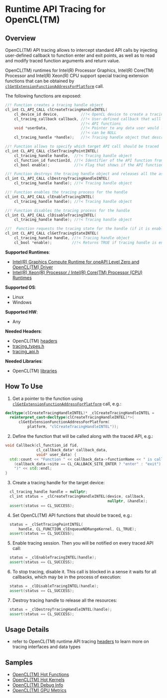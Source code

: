 # Runtime API Tracing for OpenCL(TM)
## Overview
OpenCL(TM) API tracing allows to intercept standard API calls by injecting user-defined callback to function enter and exit points, as well as to read and modify traced function arguments and return value.

OpenCL(TM) runtimes for Intel(R) Processor Graphics, Intel(R) Core(TM) Processor and Intel(R) Xeon(R) CPU support special tracing extension functions that can be obtained by [`clGetExtensionFunctionAddressForPlatform`](https://www.khronos.org/registry/OpenCL/sdk/2.1/docs/man/xhtml/clGetExtensionFunctionAddressForPlatform.html) call.

The following functions are exposed:

```cpp
//! Function creates a tracing handle object
cl_int CL_API_CALL clCreateTracingHandleINTEL(
    cl_device_id device,          //!< OpenCL device to create a tracing handle for
    cl_tracing_callback callback, //!< User-defined callback that will be called along with traced
                                  //!< API functions
    void *userData,               //!< Pointer to any data user would like to pass to the callback,
                                  //!< can be NULL
    cl_tracing_handle *handle);   //!< Tracing handle object that describes current tracing session

//! Function allows to specify which target API call should be traced
cl_int CL_API_CALL clSetTracingPointINTEL(
    cl_tracing_handle handle,  //!< Tracing handle object
    cl_function_id functionId, //!< Identifier of the API function from the list
    cl_bool enable);           //!< Flag that shows if the API function should be traced or not

//! Function destroys the tracing handle object and releases all the associated resources
cl_int CL_API_CALL clDestroyTracingHandleINTEL(
    cl_tracing_handle handle); //!< Tracing handle object

//! Function enables the tracing process for the handle
cl_int CL_API_CALL clEnableTracingINTEL(
    cl_tracing_handle handle); //!< Tracing handle object

//! Function disables the tracing process for the handle
cl_int CL_API_CALL clDisableTracingINTEL(
    cl_tracing_handle handle); //!< Tracing handle object

//!  Function requests the tracing state for the handle (if it is enabled or disabled)
cl_int CL_API_CALL clGetTracingStateINTEL(
    cl_tracing_handle handle, //!< Tracing handle object
    cl_bool *enable);         //!< Returns TRUE if tracing handle is enabled and FALSE otherwise
```

**Supported Runtimes**:
- [Intel(R) Graphics Compute Runtime for oneAPI Level Zero and OpenCL(TM) Driver](https://github.com/intel/compute-runtime)
- [Intel(R) Xeon(R) Processor / Intel(R) Core(TM) Processor (CPU) Runtimes](https://software.intel.com/en-us/articles/opencl-drivers#cpu-section)

**Supported OS**:
- Linux
- Windows

**Supported HW**:
- Any

**Needed Headers**:
- OpenCL(TM) [headers](https://github.com/KhronosGroup/OpenCL-Headers)
- [tracing_types.h](https://github.com/intel/compute-runtime/blob/master/opencl/source/tracing/tracing_types.h)
- [tracing_api.h](https://github.com/intel/compute-runtime/blob/master/opencl/source/tracing/tracing_api.h)

**Needed Libraries**:
- OpenCL(TM) [libraries](https://github.com/intel/compute-runtime)

## How To Use
1. Get a pointer to the function using
[`clGetExtensionFunctionAddressForPlatform`](https://www.khronos.org/registry/OpenCL/sdk/2.1/docs/man/xhtml/clGetExtensionFunctionAddressForPlatform.html)
call, e.g.:
```cpp
decltype(clCreateTracingHandleINTEL)* _clCreateTracingHandleINTEL =
  reinterpret_cast<decltype(clCreateTracingHandleINTEL)*>(
      clGetExtensionFunctionAddressForPlatform(
          platform, "clCreateTracingHandleINTEL"));
```
2. Define the function that will be called along with the traced API, e.g.:
```cpp
void Callback(cl_function_id fid,
              cl_callback_data* callback_data,
              void* user_data) {
  std::count << "Function " << callback_data->functionName << " is called (" <<
    (callback_data->site == CL_CALLBACK_SITE_ENTER ? "enter" : "exit") <<
    ")" << std::endl;
}
```
3. Create a tracing handle for the target device:
```cpp
  cl_tracing_handle handle = nullptr;
  cl_int status = _clCreateTracingHandleINTEL(device, callback,
                                              nullptr, &handle);
  assert(status == CL_SUCCESS);
```
4. Set OpenCL(TM) API functions that should be traced, e.g.:
```cpp
  status = _clSetTracingPointINTEL(
      handle, CL_FUNCTION_clEnqueueNDRangeKernel, CL_TRUE);
  assert(status == CL_SUCCESS);
```
5. Enable tracing session. Then you will be notified on every traced API call:
```cpp
  status = _clEnableTracingINTEL(handle);
  assert(status == CL_SUCCESS);
```
6. To stop tracing, disable it. This call is blocked in a sense it waits for all callbacks, which may be in the process of execution:
```cpp
  status = _clDisableTracingINTEL(handle);
  assert(status == CL_SUCCESS);
```
7. Destroy tracing handle to release all the resources:
```cpp
  status = _clDestroyTracingHandleINTEL(handle);
  assert(status == CL_SUCCESS);
```

## Usage Details
- refer to OpenCL(TM) runtime API tracing [headers](https://github.com/intel/compute-runtime/blob/master/opencl/source/tracing) to learn more on tracing interfaces and data types

## Samples
- [OpenCL(TM) Hot Functions](../../samples/cl_hot_functions)
- [OpenCL(TM) Hot Kernels](../../samples/cl_hot_kernels)
- [OpenCL(TM) Debug Info](../../samples/cl_debug_info)
- [OpenCL(TM) GPU Metrics](../../samples/cl_gpu_metrics)